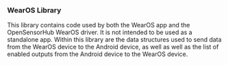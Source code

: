 ### WearOS Library
This library contains code used by both the WearOS app and the OpenSensorHub WearOS driver. It is not intended to be used as a standalone app. Within this library are the data structures used to send data from the WearOS device to the Android device, as well as well as the list of enabled outputs from the Android device to the WearOS device.